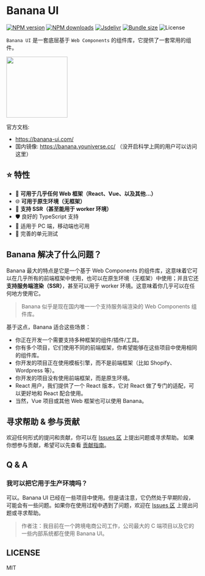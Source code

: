 # Banana UI

[![NPM version](https://img.shields.io/npm/v/@banana-ui/banana.svg?style=flat)](https://www.npmjs.com/package/@banana-ui/banana)
[![NPM downloads](http://img.shields.io/npm/dm/@banana-ui/banana.svg?style=flat)](https://www.npmjs.com/package/@banana-ui/banana)
[![Jsdelivr](https://data.jsdelivr.com/v1/package/npm/@banana-ui/banana/badge)](https://www.npmjs.com/package/@banana-ui/banana)
[![Bundle size](https://img.shields.io/bundlephobia/minzip/@banana-ui/banana)](https://www.npmjs.com/package/@banana-ui/banana?activeTab=code)
![License](https://img.shields.io/github/license/FriedRiceNoodles/banana-ui)

`Banana UI` 是一套底层基于 `Web Components` 的组件库，它提供了一套常用的组件。

<img height="160" src="https://cdn.shopify.com/s/files/1/2710/8782/files/QSHJ5M-thshxN3_4oxrNa.png?v=1713521360" />

官方文档:

- https://banana-ui.com/
- 国内镜像: https://banana.youniverse.cc/ （没开启科学上网的用户可以访问这里）

## ⭐️ 特性

- 🧩 **可用于几乎任何 Web 框架（React、Vue、以及其他...）**
- 🌐 **可用于原生环境（无框架）**
- 🚀 **支持 SSR（甚至能用于 worker 环境）**
- 🛡 良好的 TypeScript 支持
- 📱 适用于 PC 端，移动端也可用
- 🧪 完善的单元测试

## Banana 解决了什么问题？

Banana 最大的特点是它是一个基于 Web Components 的组件库，这意味着它可以在几乎所有的前端框架中使用，也可以在原生环境（无框架）中使用；并且它还**支持服务端渲染（SSR）**，甚至可以用于 worker 环境。这意味着你几乎可以在任何地方使用它。

> Banana 似乎是现在国内唯一一个支持服务端渲染的 Web Components 组件库。

基于这点，Banana 适合这些场景：

- 你正在开发一个需要支持多种框架的组件/插件/工具。
- 你有多个项目，它们使用不同的前端框架，你希望能够在这些项目中使用相同的组件库。
- 你开发的项目正在使用模板引擎，而不是前端框架（比如 Shopify、Wordpress 等）。
- 你开发的项目没有使用前端框架，而是原生环境。
- React 用户，我们提供了一个 React 版本，它对 React 做了专门的适配，可以更好地和 React 配合使用。
- 当然，Vue 项目或其他 Web 框架也可以使用 Banana。

## 寻求帮助 & 参与贡献

欢迎任何形式的提问和贡献，你可以在 [Issues 区](https://github.com/FriedRiceNoodles/banana-ui/issues) 上提出问题或寻求帮助。
如果你想参与贡献，希望可以先查看 [贡献指南](/docs/guide/contributing.md)。

## Q & A

### 我可以把它用于生产环境吗？

可以。Banana UI 已经在一些项目中使用。但是请注意，它仍然处于早期阶段，可能会有一些问题。如果你在使用过程中遇到了问题，欢迎在 [Issues 区](https://github.com/FriedRiceNoodles/banana-ui/issues) 上提出问题或寻求帮助。

> 作者注：我目前在一个跨境电商公司工作，公司最大的 C 端项目以及它的一些内部系统都在使用 Banana UI。

## LICENSE

MIT
